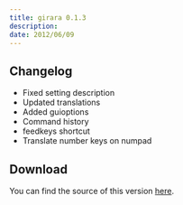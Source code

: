 ```yaml
---
title: girara 0.1.3
description:  
date: 2012/06/09
---
```


## Changelog

* Fixed setting description
* Updated translations
* Added guioptions
* Command history
* feedkeys shortcut
* Translate number keys on numpad

## Download
You can find the source of this version [here](/projects/girara/download/).
